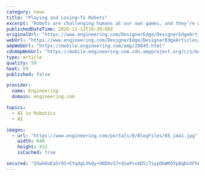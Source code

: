 ```yaml
---
category: news
title: "Playing and Losing—To Robots"
excerpt: "Robots are challenging humans at our own games, and they’re winning. Curly versus an elite human curling team. (Image courtesy of Korea University.) The concept of powerful supercomputers going head to head with the human race is something typically seen in science fiction."
publishedDateTime: 2020-11-13T10:39:00Z
originalUrl: "https://www.engineering.com/DesignerEdge/DesignerEdgeArticles/ArticleID/20845/Playing-and-LosingTo-Robots.aspx"
webUrl: "https://www.engineering.com/DesignerEdge/DesignerEdgeArticles/ArticleID/20845/Playing-and-LosingTo-Robots.aspx"
ampWebUrl: "https://mobile.engineering.com/amp/20845.html"
cdnAmpWebUrl: "https://mobile-engineering-com.cdn.ampproject.org/c/s/mobile.engineering.com/amp/20845.html"
type: article
quality: 59
heat: 59
published: false

provider:
  name: Engineering
  domain: engineering.com

topics:
  - AI in Robotics
  - AI

images:
  - url: "https://www.engineering.com/portals/0/BlogFiles/65_ima1.jpg"
    width: 640
    height: 412
    isCached: true

secured: "SXwhOoEa5+9I+EYqdgLXkQy+O0DUvS7+diwPvvbDS/7iypDbWKOYp8qDxVFhk2T1hKcNiXmaew3ffGGOAQtKvOIJHoGQ2ARGDZGZ0MXRJHKa7DnuKI7NSdHV+zNWKxqLJOm+XySvpP6ldKtUUnNOWs4r4YaKNmRb4by1QFuiZOijSilu2mzXzWUfiecS2cNITGsu+TZtiShOxzOj9MaaC8IO3OZiVkl0N/UByKu1UEPpAQvyfdKo4NTC7F2HW8FsjGiGEDIiElUA4LvW13dLXkgFq04ZX/JRulWvD700ieu23cbrNmPRJYLtDWwJaoMi4TXBNK27teJk6fAIILv1EcICCWD52y8X5Sg0SsD11YU=;iKdnyEQW3k74De/lePqpQQ=="
---
```


